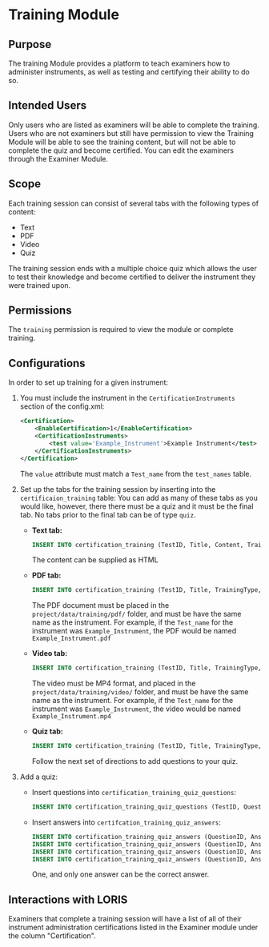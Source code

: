 # Training Module

## Purpose
The training Module provides a platform to teach examiners how to administer instruments, as well as testing and certifying their ability to do so.

## Intended Users
Only users who are listed as examiners will be able to complete the training. Users who are not examiners but still have permission to view the Training Module will be able to see the training content, but will not be able to complete the quiz and become certified. You can edit the examiners through the Examiner Module.

## Scope
Each training session can consist of several tabs with the following types of content:
* Text
* PDF
* Video
* Quiz

The training session ends with a multiple choice quiz which allows the user to test their knowledge and become certified to deliver the instrument they were trained upon.

## Permissions
The `training` permission is required to view the module or complete training.

## Configurations
In order to set up training for a given instrument:

1. You must include the instrument in the `CertificationInstruments` section of the config.xml:
   ```xml
   <Certification>
       <EnableCertification>1</EnableCertification>
       <CertificationInstruments>
           <test value='Example_Instrument'>Example Instrument</test>
       </CertificationInstruments>
   </Certification>
   ```
   
   The `value` attribute must match a `Test_name` from the `test_names` table.
2. Set up the tabs for the training session by inserting into the `certificaion_training` table:
   You can add as many of these tabs as you would like, however, there there must be a quiz and it must be the final tab. No tabs prior to the final tab can be of type `quiz`.
   * __Text tab:__
     ```sql
     INSERT INTO certification_training (TestID, Title, Content, TrainingType, OrderNumber) VALUES (1, 'Description', '<p>Description of the instrument</p>', 'text', 1);
     ```
     The content can be supplied as HTML
     
   * __PDF tab:__
     ```sql
     INSERT INTO certification_training (TestID, Title, TrainingType, OrderNumber) VALUES (1, 'Example', 'pdf', 2);
     ```
     The PDF document must be placed in the `project/data/training/pdf/` folder, and must be have the same name as the instrument. For example, if the `Test_name` for the instrument was `Example_Instrument`, the PDF would be named `Example_Instrument.pdf`
     
   * __Video tab:__
     ```sql
     INSERT INTO certification_training (TestID, Title, TrainingType, OrderNumber) VALUES (1, 'Training Video', 'video', 3);
     ```
     The video must be MP4 format, and placed in the `project/data/training/video/` folder, and must be have the same name as the instrument. For example, if the `Test_name` for the instrument was `Example_Instrument`, the video would be named `Example_Instrument.mp4`
     
   * __Quiz tab:__
     ```sql
     INSERT INTO certification_training (TestID, Title, TrainingType, OrderNumber) VALUES (@testID, 'Quiz', 'quiz', 4);
     ```
     Follow the next set of directions to add questions to your quiz.
     
3. Add a quiz:
   * Insert questions into `certification_training_quiz_questions`:
     ```sql
     INSERT INTO certification_training_quiz_questions (TestID, Question, OrderNumber) VALUES (1, 'First quiz question?', 1);
     ```
   * Insert answers into `certifcation_training_quiz_answers`:
     ```sql
     INSERT INTO certification_training_quiz_answers (QuestionID, Answer, Correct, OrderNumber) VALUES (1, 'Answer 1', 0, 1);
     INSERT INTO certification_training_quiz_answers (QuestionID, Answer, Correct, OrderNumber) VALUES (1, 'Answer 2', 0, 2);
     INSERT INTO certification_training_quiz_answers (QuestionID, Answer, Correct, OrderNumber) VALUES (1, 'Answer 3 (Correct)', 1, 3);
     INSERT INTO certification_training_quiz_answers (QuestionID, Answer, Correct, OrderNumber) VALUES (1, 'Answer 4', 0, 4);
     ```
     One, and only one answer can be the correct answer.

## Interactions with LORIS
Examiners that complete a training session will have a list of all of their instrument administration certifications listed in the Examiner module under the column "Certification".
